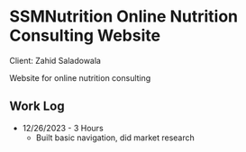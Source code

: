 # SSMNutrition Online Nutrition Consulting Website

Client: Zahid Saladowala

Website for online nutrition consulting

## Work Log

-   12/26/2023 - 3 Hours
    -   Built basic navigation, did market research
